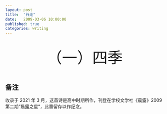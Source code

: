 ```yaml
---
layout: post
title:  "行走"
date:   2009-03-06 10:00:00
published: true
categories: writing
---
```

<center><br/>
<font size=18>（一）四季</font><br/><br/>

</center>

## 备注

收录于 2021 年 3 月，这首诗是高中时期所作，刊登在学校文学社《晨露》2009 第二期“晨露之星”，此番留存以作纪念。